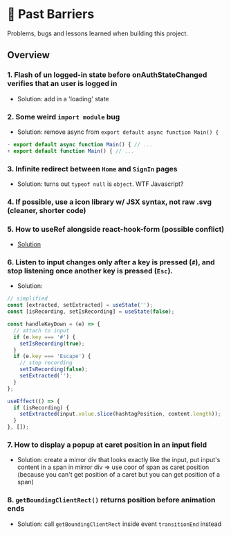 # 💯 Past Barriers

Problems, bugs and lessons learned when building this project.

## Overview

### 1. Flash of un logged-in state before onAuthStateChanged verifies that an user is logged in

- Solution: add in a 'loading' state

### 2. Some weird `import module` bug

- Solution: remove async from `export default async function Main() {`

```jsx
- export default async function Main() { // ...
+ export default function Main() { // ...
```

### 3. Infinite redirect between `Home` and `SignIn` pages

- Solution: turns out `typeof null` is `object`. WTF Javascript?

### 4. If possible, use a icon library w/ JSX syntax, not raw .svg (cleaner, shorter code)

### 5. How to useRef alongside react-hook-form (possible conflict)

- [Solution](https://www.react-hook-form.com/faqs/#Howtosharerefusage)

### 6. Listen to input changes only after a key is pressed (`#`), and stop listening once another key is pressed (`Esc`).

- Solution:

```jsx
// simplified
const [extracted, setExtracted] = useState('');
const [isRecording, setIsRecording] = useState(false);

const handleKeyDown = (e) => {
  // attach to input
  if (e.key === '#') {
    setIsRecording(true);
  }
  if (e.key === 'Escape') {
    // stop recording
    setIsRecording(false);
    setExtracted('');
  }
};

useEffect(() => {
  if (isRecording) {
    setExtracted(input.value.slice(hashtagPosition, content.length));
  }
}, []);
```

### 7. How to display a popup **at caret position** in an input field

- Solution: create a mirror div that looks exactly like the input, put input's content in a span in mirror div => use coor of span as caret position (because you can't get position of a caret but you can get position of a span)

### 8. `getBoundingClientRect()` returns position before animation ends

- Solution: call `getBoundingClientRect` inside event `transitionEnd` instead
